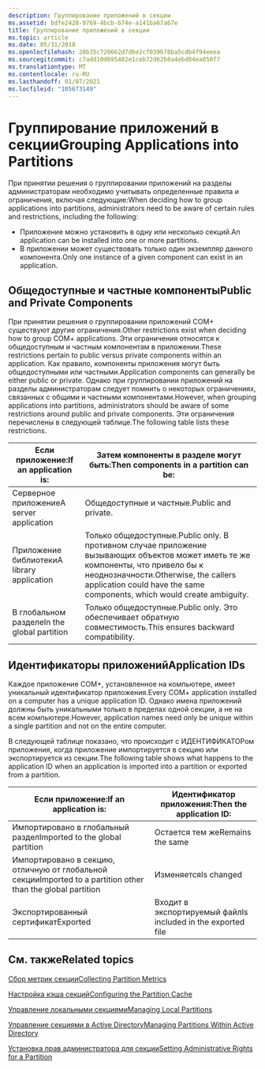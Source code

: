 ```yaml
---
description: Группирование приложений в секции
ms.assetid: bdfe2428-9769-4bcb-b74e-a141ba67a67e
title: Группирование приложений в секции
ms.topic: article
ms.date: 05/31/2018
ms.openlocfilehash: 28b35c726662d7dbe2cf039678ba5cdb4f94eeea
ms.sourcegitcommit: c7add10d695482e1ceb72d62b8a4ebd84ea050f7
ms.translationtype: MT
ms.contentlocale: ru-RU
ms.lasthandoff: 01/07/2021
ms.locfileid: "105673149"
---
```

# <a name="grouping-applications-into-partitions"></a><span data-ttu-id="343f6-103">Группирование приложений в секции</span><span class="sxs-lookup"><span data-stu-id="343f6-103">Grouping Applications into Partitions</span></span>

<span data-ttu-id="343f6-104">При принятии решения о группировании приложений на разделы администраторам необходимо учитывать определенные правила и ограничения, включая следующие:</span><span class="sxs-lookup"><span data-stu-id="343f6-104">When deciding how to group applications into partitions, administrators need to be aware of certain rules and restrictions, including the following:</span></span>

-   <span data-ttu-id="343f6-105">Приложение можно установить в одну или несколько секций.</span><span class="sxs-lookup"><span data-stu-id="343f6-105">An application can be installed into one or more partitions.</span></span>
-   <span data-ttu-id="343f6-106">В приложении может существовать только один экземпляр данного компонента.</span><span class="sxs-lookup"><span data-stu-id="343f6-106">Only one instance of a given component can exist in an application.</span></span>

## <a name="public-and-private-components"></a><span data-ttu-id="343f6-107">Общедоступные и частные компоненты</span><span class="sxs-lookup"><span data-stu-id="343f6-107">Public and Private Components</span></span>

<span data-ttu-id="343f6-108">При принятии решения о группировании приложений COM+ существуют другие ограничения.</span><span class="sxs-lookup"><span data-stu-id="343f6-108">Other restrictions exist when deciding how to group COM+ applications.</span></span> <span data-ttu-id="343f6-109">Эти ограничения относятся к общедоступным и частным компонентам в приложении.</span><span class="sxs-lookup"><span data-stu-id="343f6-109">These restrictions pertain to public versus private components within an application.</span></span> <span data-ttu-id="343f6-110">Как правило, компоненты приложения могут быть общедоступными или частными.</span><span class="sxs-lookup"><span data-stu-id="343f6-110">Application components can generally be either public or private.</span></span> <span data-ttu-id="343f6-111">Однако при группировании приложений на разделы администраторам следует помнить о некоторых ограничениях, связанных с общими и частными компонентами.</span><span class="sxs-lookup"><span data-stu-id="343f6-111">However, when grouping applications into partitions, administrators should be aware of some restrictions around public and private components.</span></span> <span data-ttu-id="343f6-112">Эти ограничения перечислены в следующей таблице.</span><span class="sxs-lookup"><span data-stu-id="343f6-112">The following table lists these restrictions.</span></span>



| <span data-ttu-id="343f6-113">Если приложение:</span><span class="sxs-lookup"><span data-stu-id="343f6-113">If an application is:</span></span>              | <span data-ttu-id="343f6-114">Затем компоненты в разделе могут быть:</span><span class="sxs-lookup"><span data-stu-id="343f6-114">Then components in a partition can be:</span></span>                                                                                   |
|------------------------------------|--------------------------------------------------------------------------------------------------------------------------|
| <span data-ttu-id="343f6-115">Серверное приложение</span><span class="sxs-lookup"><span data-stu-id="343f6-115">A server application</span></span><br/>    | <span data-ttu-id="343f6-116">Общедоступные и частные.</span><span class="sxs-lookup"><span data-stu-id="343f6-116">Public and private.</span></span><br/>                                                                                           |
| <span data-ttu-id="343f6-117">Приложение библиотеки</span><span class="sxs-lookup"><span data-stu-id="343f6-117">A library application</span></span><br/>   | <span data-ttu-id="343f6-118">Только общедоступные.</span><span class="sxs-lookup"><span data-stu-id="343f6-118">Public only.</span></span> <span data-ttu-id="343f6-119">В противном случае приложение вызывающих объектов может иметь те же компоненты, что привело бы к неоднозначности.</span><span class="sxs-lookup"><span data-stu-id="343f6-119">Otherwise, the callers application could have the same components, which would create ambiguity.</span></span><br/> |
| <span data-ttu-id="343f6-120">В глобальном разделе</span><span class="sxs-lookup"><span data-stu-id="343f6-120">In the global partition</span></span><br/> | <span data-ttu-id="343f6-121">Только общедоступные.</span><span class="sxs-lookup"><span data-stu-id="343f6-121">Public only.</span></span> <span data-ttu-id="343f6-122">Это обеспечивает обратную совместимость.</span><span class="sxs-lookup"><span data-stu-id="343f6-122">This ensures backward compatibility.</span></span><br/>                                                             |



 

## <a name="application-ids"></a><span data-ttu-id="343f6-123">Идентификаторы приложений</span><span class="sxs-lookup"><span data-stu-id="343f6-123">Application IDs</span></span>

<span data-ttu-id="343f6-124">Каждое приложение COM+, установленное на компьютере, имеет уникальный идентификатор приложения.</span><span class="sxs-lookup"><span data-stu-id="343f6-124">Every COM+ application installed on a computer has a unique application ID.</span></span> <span data-ttu-id="343f6-125">Однако имена приложений должны быть уникальными только в пределах одной секции, а не на всем компьютере.</span><span class="sxs-lookup"><span data-stu-id="343f6-125">However, application names need only be unique within a single partition and not on the entire computer.</span></span>

<span data-ttu-id="343f6-126">В следующей таблице показано, что происходит с ИДЕНТИФИКАТОРом приложения, когда приложение импортируется в секцию или экспортируется из секции.</span><span class="sxs-lookup"><span data-stu-id="343f6-126">The following table shows what happens to the application ID when an application is imported into a partition or exported from a partition.</span></span>



| <span data-ttu-id="343f6-127">Если приложение:</span><span class="sxs-lookup"><span data-stu-id="343f6-127">If an application is:</span></span>                                              | <span data-ttu-id="343f6-128">Идентификатор приложения:</span><span class="sxs-lookup"><span data-stu-id="343f6-128">Then the application ID:</span></span>                    |
|--------------------------------------------------------------------|---------------------------------------------|
| <span data-ttu-id="343f6-129">Импортировано в глобальный раздел</span><span class="sxs-lookup"><span data-stu-id="343f6-129">Imported to the global partition</span></span><br/>                        | <span data-ttu-id="343f6-130">Остается тем же</span><span class="sxs-lookup"><span data-stu-id="343f6-130">Remains the same</span></span><br/>                 |
| <span data-ttu-id="343f6-131">Импортировано в секцию, отличную от глобальной секции</span><span class="sxs-lookup"><span data-stu-id="343f6-131">Imported to a partition other than the global partition</span></span><br/> | <span data-ttu-id="343f6-132">Изменяется</span><span class="sxs-lookup"><span data-stu-id="343f6-132">Is changed</span></span><br/>                       |
| <span data-ttu-id="343f6-133">Экспортированный сертификат</span><span class="sxs-lookup"><span data-stu-id="343f6-133">Exported</span></span><br/>                                                | <span data-ttu-id="343f6-134">Входит в экспортируемый файл</span><span class="sxs-lookup"><span data-stu-id="343f6-134">Is included in the exported file</span></span><br/> |



 

## <a name="related-topics"></a><span data-ttu-id="343f6-135">См. также</span><span class="sxs-lookup"><span data-stu-id="343f6-135">Related topics</span></span>

<dl> <dt>

[<span data-ttu-id="343f6-136">Сбор метрик секции</span><span class="sxs-lookup"><span data-stu-id="343f6-136">Collecting Partition Metrics</span></span>](collecting-partition-metrics.md)
</dt> <dt>

[<span data-ttu-id="343f6-137">Настройка кэша секций</span><span class="sxs-lookup"><span data-stu-id="343f6-137">Configuring the Partition Cache</span></span>](configuring-the-partition-cache.md)
</dt> <dt>

[<span data-ttu-id="343f6-138">Управление локальными секциями</span><span class="sxs-lookup"><span data-stu-id="343f6-138">Managing Local Partitions</span></span>](managing-local-partitions.md)
</dt> <dt>

[<span data-ttu-id="343f6-139">Управление секциями в Active Directory</span><span class="sxs-lookup"><span data-stu-id="343f6-139">Managing Partitions Within Active Directory</span></span>](managing-partitions-within-active-directory.md)
</dt> <dt>

[<span data-ttu-id="343f6-140">Установка прав администратора для секции</span><span class="sxs-lookup"><span data-stu-id="343f6-140">Setting Administrative Rights for a Partition</span></span>](setting-administrative-rights-for-a-partition.md)
</dt> </dl>

 

 




